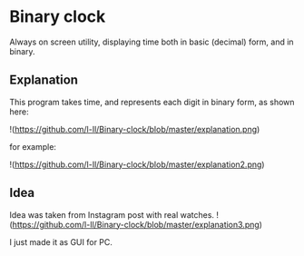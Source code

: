 # Binary clock
Always on screen utility, displaying time both in basic (decimal) form, and in binary.
## Explanation
This program takes time, and represents each digit in binary form, as shown here:

!(https://github.com/l-Il/Binary-clock/blob/master/explanation.png)

for example:

!(https://github.com/l-Il/Binary-clock/blob/master/explanation2.png)
## Idea
Idea was taken from Instagram post with real watches.
!(https://github.com/l-Il/Binary-clock/blob/master/explanation3.png)

I just made it as GUI for PC.

